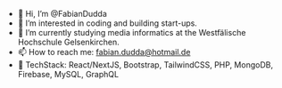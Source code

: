 - 👋 Hi, I’m @FabianDudda
- 👀 I’m interested in coding and building start-ups.
- 🌱 I’m currently studying media informatics at the Westfälische Hochschule Gelsenkirchen.
- 📫 How to reach me: fabian.dudda@hotmail.de
- 🚀 TechStack: React/NextJS, Bootstrap, TailwindCSS, PHP, MongoDB, Firebase, MySQL, GraphQL

<!---
FabianDudda/FabianDudda is a ✨ special ✨ repository because its `README.md` (this file) appears on your GitHub profile.
You can click the Preview link to take a look at your changes.
--->
